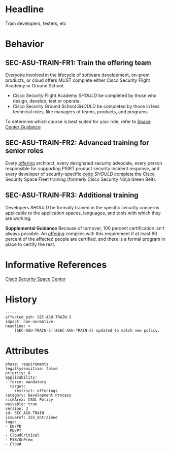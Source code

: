 # Headline

Train developers, testers, etc

# Behavior

## SEC-ASU-TRAIN-FR1: Train the offering team

Everyone involved in the lifecycle of software development, on-prem products, or cloud offers MUST complete either Cisco Security Flight Academy or Ground School.
- Cisco Security Flight Academy _SHOULD_ be completed by those who design, develop, test or operate.
- Cisco Security Ground School _SHOULD_ be completed by those in less technical roles, like managers of teams, products, and programs.


To determine which course is best suited for your role, refer to [Space Center Guidance](https://cisco.sharepoint.com/sites/SecuritySpaceCenter/SitePages/New-to-Space-Center.aspx#i-am-a-software-developer-or-part-of-a-product-or-offer-team)

## SEC-ASU-TRAIN-FR2: Advanced training for senior roles
Every [offering](#DEF_Offering) architect, every designated security
advocate, every person responsible for supporting PSIRT product security
incident response, and every developer of security-specific
[code](#DEF_Code) _SHOULD_ complete the Cisco Security Space Fleet training (formerly Cisco Security Ninja Green Belt).

## SEC-ASU-TRAIN-FR3: Additional training
Developers _SHOULD_ be formally trained in the specific security
concerns applicable to the application spaces, languages, and tools with
which they are working.

**Supplemental Guidance**
Because of turnover, 100 percent certification isn't always possible. An
[offering](#DEF_Offering) complies with this requirement if at least 90
percent of the affected people are certified, and there is a formal
program in place to certify the rest.


# Informative References

[Cisco Security Space Center](https://cisco.sharepoint.com/sites/CSDL/SitePages/Security-Space-Center.aspx)

# History


```
-----
affected_psb: SEC-ASU-TRAIN-3
impact: non-normative
headline: >
    [SEC-ASU-TRAIN-2](#SEC-ASU-TRAIN-2) updated to match new policy.
```

# Attributes

    phase: requirements
    legallysensitive: false
    priority: 8
    applicability:
    - force: mandatory
      target:
        restrict: offerings
    category: Development Process
    riskArea: CSDL Policy
    waivable: true
    version: 3
    id: SEC-ASU-TRAIN
    issueref: ISS_Untrained
    tags:
    - EN/PD
    - EN/PI
    - CloudCritical
    - PSB/OnPrem
    - Cloud
